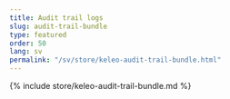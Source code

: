 ```yaml
---
title: Audit trail logs
slug: audit-trail-bundle
type: featured
order: 50
lang: sv
permalink: "/sv/store/keleo-audit-trail-bundle.html"
---
```


{% include store/keleo-audit-trail-bundle.md %}
